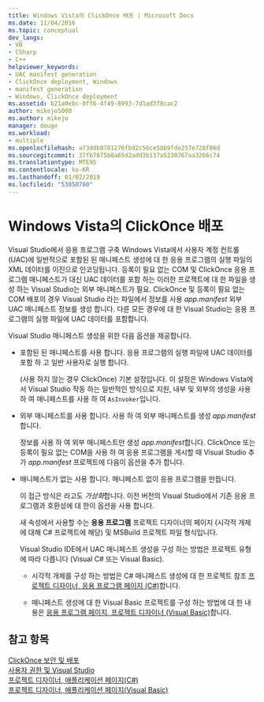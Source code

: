 ```yaml
---
title: Windows Vista의 ClickOnce 배포 | Microsoft Docs
ms.date: 11/04/2016
ms.topic: conceptual
dev_langs:
- VB
- CSharp
- C++
helpviewer_keywords:
- UAC manifest generation
- ClickOnce deployment, Windows
- manifest generation
- Windows, ClickOnce deployment
ms.assetid: b21a0ebc-0ff6-4f49-8993-7d1ad3f8cac2
author: mikejo5000
ms.author: mikejo
manager: douge
ms.workload:
- multiple
ms.openlocfilehash: a73ddb8781276fbd2c56ce58b9fde257e728f86d
ms.sourcegitcommit: 37fb7075b0a65d2add3b137a5230767aa3266c74
ms.translationtype: MTE95
ms.contentlocale: ko-KR
ms.lasthandoff: 01/02/2019
ms.locfileid: "53850780"
---
```

# <a name="clickonce-deployment-on-windows-vista"></a>Windows Vista의 ClickOnce 배포

Visual Studio에서 응용 프로그램 구축 Windows Vista에서 사용자 계정 컨트롤 (UAC)에 일반적으로 포함된 된 매니페스트 생성에 대 한 응용 프로그램의 실행 파일의 XML 데이터를 이진으로 인코딩됩니다.  등록이 필요 없는 COM 및 ClickOnce 응용 프로그램 매니페스트가 대신 UAC 데이터를 포함 하는 이러한 프로젝트에 대 한 파일을 생성 하는 Visual Studio는 외부 매니페스트가 필요. ClickOnce 및 등록이 필요 없는 COM 배포의 경우 Visual Studio 라는 파일에서 정보를 사용 *app.manifest* 외부 UAC 매니페스트 정보를 생성 합니다. 다른 모든 경우에 대 한 Visual Studio는 응용 프로그램의 실행 파일에 UAC 데이터를 포함합니다. 

Visual Studio 매니페스트 생성을 위한 다음 옵션을 제공합니다.  
  
- 포함된 된 매니페스트를 사용 합니다. 응용 프로그램의 실행 파일에 UAC 데이터를 포함 하 고 일반 사용자로 실행 합니다.  
  
   (사용 하지 않는 경우 ClickOnce) 기본 설정입니다. 이 설정은 Windows Vista에서 Visual Studio 작동 하는 일반적인 방식으로 지원, 내부 및 외부의 생성을 사용 하 여 매니페스트를 사용 하 여 `AsInvoker`입니다.  
  
- 외부 매니페스트를 사용 합니다. 사용 하 여 외부 매니페스트를 생성 *app.manifest*합니다.  
  
   정보를 사용 하 여 외부 매니페스트만 생성 *app.manifest*합니다. ClickOnce 또는 등록이 필요 없는 COM을 사용 하 여 응용 프로그램을 게시할 때 Visual Studio 추가 *app.manifest* 프로젝트에 다음이 옵션을 추가 합니다.  
  
- 매니페스트가 없는 사용 합니다. 매니페스트 없이 응용 프로그램을 만듭니다.  
  
   이 접근 방식은 라고도 *가상화*합니다. 이전 버전의 Visual Studio에서 기존 응용 프로그램과 호환성에 대 한이 옵션을 사용 합니다.  
  
  새 속성에서 사용할 수는 **응용 프로그램** 프로젝트 디자이너의 페이지 (시각적 개체에 대해 C# 프로젝트에 해당) 및 MSBuild 프로젝트 파일 형식입니다.  
  
  Visual Studio IDE에서 UAC 매니페스트 생성을 구성 하는 방법은 프로젝트 유형에 따라 다릅니다 (Visual C# 또는 Visual Basic).  
  
  * 시각적 개체를 구성 하는 방법은 C# 매니페스트 생성에 대 한 프로젝트 참조 [프로젝트 디자이너, 응용 프로그램 페이지 (C#)](../ide/reference/application-page-project-designer-csharp.md)합니다.  
  
  * 매니페스트 생성에 대 한 Visual Basic 프로젝트를 구성 하는 방법에 대 한 내용은 [응용 프로그램 페이지, 프로젝트 디자이너 (Visual Basic)](../ide/reference/application-page-project-designer-visual-basic.md)합니다.  
  
## <a name="see-also"></a>참고 항목  
 [ClickOnce 보안 및 배포](../deployment/clickonce-security-and-deployment.md)   
 [사용자 권한 및 Visual Studio](https://msdn.microsoft.com/library/d5c55084-1e7b-4b61-b478-137db01c0fc0)   
 [프로젝트 디자이너, 애플리케이션 페이지(C#)](../ide/reference/application-page-project-designer-csharp.md)   
 [프로젝트 디자이너, 애플리케이션 페이지(Visual Basic)](../ide/reference/application-page-project-designer-visual-basic.md)
